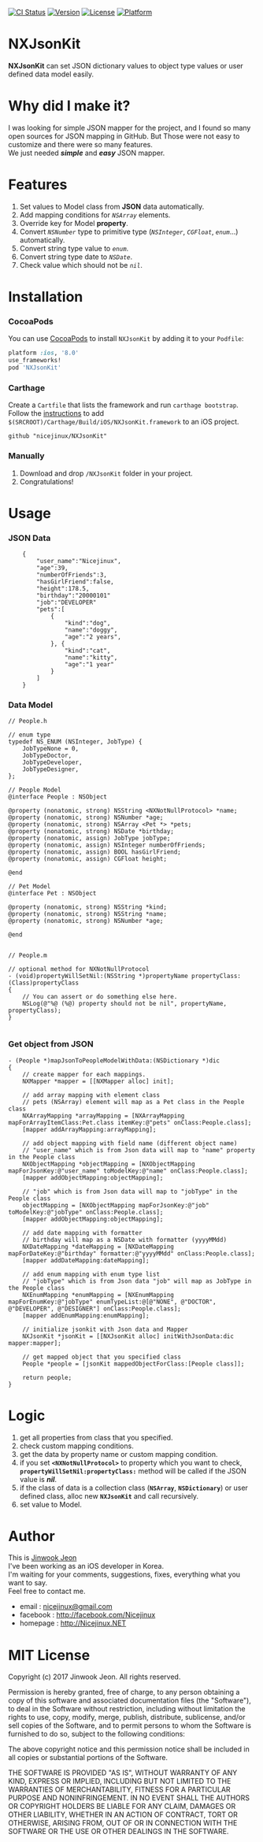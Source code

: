 
[![CI Status](http://img.shields.io/travis/nicejinux/NXJsonKit.svg?style=flat)](https://travis-ci.org/nicejinux/NXJsonKit)
[![Version](https://img.shields.io/cocoapods/v/NXJsonKit.svg?style=flat)](http://cocoapods.org/pods/NXJsonKit)
[![License](https://img.shields.io/badge/license-MIT-yellow.svg)](http://cocoapods.org/pods/NXJsonKit)
[![Platform](https://img.shields.io/cocoapods/p/NXJsonKit.svg?style=flat)](http://cocoapods.org/pods/NXJsonKit)   
  
  

# NXJsonKit

**NXJsonKit** can set JSON dictionary values to object type values or user defined data model easily.    

    
# Why did I make it?

I was looking for simple JSON mapper for the project, and I found so many open sources for JSON mapping in GitHub. But Those were not easy to customize and there were so many features.  
We just needed ***simple*** and ***easy*** JSON mapper.   
   

# Features

1. Set values to Model class from **JSON** data automatically.
2. Add mapping conditions for *`NSArray`* elements.
3. Override key for Model **property**.
4. Convert *`NSNumber`* type to primitive type (*`NSInteger`*, *`CGFloat`*, *`enum`*...) automatically.  
5. Convert string type value to *`enum`*.  
6. Convert string type date to *`NSDate`*.  
7. Check value which should not be *`nil`*.  

# Installation

### CocoaPods
You can use [CocoaPods](http://cocoapods.org/) to install `NXJsonKit` by adding it to your `Podfile`:

```ruby
platform :ios, '8.0'
use_frameworks!
pod 'NXJsonKit'
```

### Carthage
Create a `Cartfile` that lists the framework and run `carthage bootstrap`. Follow the [instructions](https://github.com/Carthage/Carthage#if-youre-building-for-ios) to add `$(SRCROOT)/Carthage/Build/iOS/NXJsonKit.framework` to an iOS project.

```
github "nicejinux/NXJsonKit"
```
### Manually
1. Download and drop ```/NXJsonKit``` folder in your project.  
2. Congratulations!  


# Usage

### JSON Data

```objc
    {
        "user_name":"Nicejinux",
        "age":39,
        "numberOfFriends":3,
        "hasGirlFriend":false,
        "height":178.5,
        "birthday":"20000101"
        "job":"DEVELOPER"
        "pets":[
            {
                "kind":"dog",
                "name":"doggy",
                "age":"2 years",
            }, {
                "kind":"cat",
                "name":"kitty",
                "age":"1 year"
            }
        ]
    }
```



### Data Model

```objc
// People.h

// enum type
typedef NS_ENUM (NSInteger, JobType) {
    JobTypeNone = 0,
    JobTypeDoctor,
    JobTypeDeveloper,
    JobTypeDesigner,
};

// People Model
@interface People : NSObject

@property (nonatomic, strong) NSString <NXNotNullProtocol> *name;
@property (nonatomic, strong) NSNumber *age;
@property (nonatomic, strong) NSArray <Pet *> *pets;
@property (nonatomic, strong) NSDate *birthday;
@property (nonatomic, assign) JobType jobType;
@property (nonatomic, assign) NSInteger numberOfFriends;
@property (nonatomic, assign) BOOL hasGirlFriend;
@property (nonatomic, assign) CGFloat height;

@end

// Pet Model
@interface Pet : NSObject

@property (nonatomic, strong) NSString *kind;
@property (nonatomic, strong) NSString *name;
@property (nonatomic, strong) NSNumber *age;

@end


// People.m

// optional method for NXNotNullProtocol
- (void)propertyWillSetNil:(NSString *)propertyName propertyClass:(Class)propertyClass
{
    // You can assert or do something else here.
    NSLog(@"%@ (%@) property should not be nil", propertyName, propertyClass);
}


```



### Get object from JSON

```objc
- (People *)mapJsonToPeopleModelWithData:(NSDictionary *)dic 
{	
    // create mapper for each mappings.
    NXMapper *mapper = [[NXMapper alloc] init];

    // add array mapping with element class
    // pets (NSArray) element will map as a Pet class in the People class
    NXArrayMapping *arrayMapping = [NXArrayMapping mapForArrayItemClass:Pet.class itemKey:@"pets" onClass:People.class];
    [mapper addArrayMapping:arrayMapping];

    // add object mapping with field name (different object name)
    // "user_name" which is from Json data will map to "name" property in the People class 
    NXObjectMapping *objectMapping = [NXObjectMapping mapForJsonKey:@"user_name" toModelKey:@"name" onClass:People.class];
    [mapper addObjectMapping:objectMapping];

    // "job" which is from Json data will map to "jobType" in the People class
    objectMapping = [NXObjectMapping mapForJsonKey:@"job" toModelKey:@"jobType" onClass:People.class];
    [mapper addObjectMapping:objectMapping];

    // add date mapping with formatter
    // birthday will map as a NSDate with formatter (yyyyMMdd)
    NXDateMapping *dateMapping = [NXDateMapping mapForDateKey:@"birthday" formatter:@"yyyyMMdd" onClass:People.class];
    [mapper addDateMapping:dateMapping];

    // add enum mapping with enum type list
    // "jobType" which is from Json data "job" will map as JobType in the People class
    NXEnumMapping *enumMapping = [NXEnumMapping mapForEnumKey:@"jobType" enumTypeList:@[@"NONE", @"DOCTOR", @"DEVELOPER", @"DESIGNER"] onClass:People.class];
    [mapper addEnumMapping:enumMapping];

    // initialize jsonkit with Json data and Mapper
    NXJsonKit *jsonKit = [[NXJsonKit alloc] initWithJsonData:dic mapper:mapper];

    // get mapped object that you specified class
    People *people = [jsonKit mappedObjectForClass:[People class]];

    return people;
}
```


# Logic

1. get all properties from class that you specified.
2. check custom mapping conditions.
3. get the data by property name or custom mapping condition.
4. if you set **`<NXNotNullProtocol>`** to property which you want to check, **`propertyWillSetNil:propertyClass:`** method will be called if the JSON value is ***nil***.
5. if the class of data is a collection class (**`NSArray`**, **`NSDictionary`**) or user defined class, alloc new **`NXJsonKit`** and call recursively.
6. set value to Model.


# Author

This is [Jinwook Jeon](http://Nicejinux.NET)   
I've been working as an iOS developer in Korea.  
I'm waiting for your comments, suggestions, fixes, everything what you want to say.  
Feel free to contact me. 
  
 - email : nicejinux@gmail.com
 - facebook : http://facebook.com/Nicejinux
 - homepage : http://Nicejinux.NET


# MIT License

Copyright (c) 2017 Jinwook Jeon. All rights reserved.

Permission is hereby granted, free of charge, to any person obtaining a
copy of this software and associated documentation files (the "Software"),
to deal in the Software without restriction, including
without limitation the rights to use, copy, modify, merge, publish,
distribute, sublicense, and/or sell copies of the Software, and to
permit persons to whom the Software is furnished to do so, subject to
the following conditions:

The above copyright notice and this permission notice shall be included
in all copies or substantial portions of the Software.

THE SOFTWARE IS PROVIDED "AS IS", WITHOUT WARRANTY OF ANY KIND, EXPRESS
OR IMPLIED, INCLUDING BUT NOT LIMITED TO THE WARRANTIES OF
MERCHANTABILITY, FITNESS FOR A PARTICULAR PURPOSE AND NONINFRINGEMENT.
IN NO EVENT SHALL THE AUTHORS OR COPYRIGHT HOLDERS BE LIABLE FOR ANY
CLAIM, DAMAGES OR OTHER LIABILITY, WHETHER IN AN ACTION OF CONTRACT,
TORT OR OTHERWISE, ARISING FROM, OUT OF OR IN CONNECTION WITH THE
SOFTWARE OR THE USE OR OTHER DEALINGS IN THE SOFTWARE.
